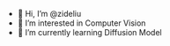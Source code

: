- 👋 Hi, I’m @zideliu
- 👀 I’m interested in Computer Vision
- 🌱 I’m currently learning Diffusion Model

<!---
zideliu/zideliu is a ✨ special ✨ repository because its `README.md` (this file) appears on your GitHub profile.
You can click the Preview link to take a look at your changes.
--->
